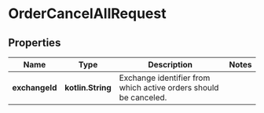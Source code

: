 
# OrderCancelAllRequest

## Properties
Name | Type | Description | Notes
------------ | ------------- | ------------- | -------------
**exchangeId** | **kotlin.String** | Exchange identifier from which active orders should be canceled. | 



